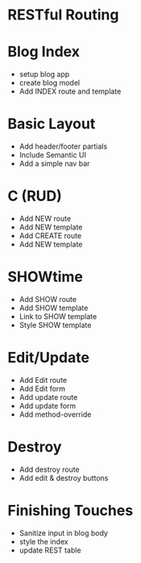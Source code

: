 # RESTful Routing

# Blog Index
* setup blog app
* create blog model
* Add INDEX route and template

# Basic Layout
* Add header/footer partials
* Include Semantic UI
* Add a simple nav bar

# C (RUD)
* Add NEW route
* Add NEW template
* Add CREATE route
* Add NEW template

# SHOWtime
* Add SHOW route
* Add SHOW template
* Link to SHOW template
* Style SHOW template


# Edit/Update
* Add Edit route
* Add Edit form
* Add update route
* Add update form
* Add method-override

# Destroy
* Add destroy route
* Add edit & destroy buttons

# Finishing Touches
* Sanitize input in blog body
* style the index
* update REST table
